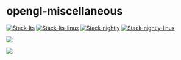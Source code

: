 # opengl-miscellaneous

<!-- badges: start -->
[![Stack-lts](https://github.com/stla/opengl-miscellaneous/actions/workflows/Stack-lts.yml/badge.svg)](https://github.com/stla/opengl-miscellaneous/actions/workflows/Stack-lts.yml)
[![Stack-lts-linux](https://github.com/stla/opengl-miscellaneous/actions/workflows/Stack-lts-linux.yml/badge.svg)](https://github.com/stla/opengl-miscellaneous/actions/workflows/Stack-lts-linux.yml)
[![Stack-nightly](https://github.com/stla/opengl-miscellaneous/actions/workflows/Stack-nightly.yml/badge.svg)](https://github.com/stla/opengl-miscellaneous/actions/workflows/Stack-nightly.yml)
[![Stack-nightly-linux](https://github.com/stla/opengl-miscellaneous/actions/workflows/Stack-nightly-linux.yml/badge.svg)](https://github.com/stla/opengl-miscellaneous/actions/workflows/Stack-nightly-linux.yml)
<!-- badges: end -->


![](gallery/wavyTorus.gif)

![](gallery/gears.gif)
